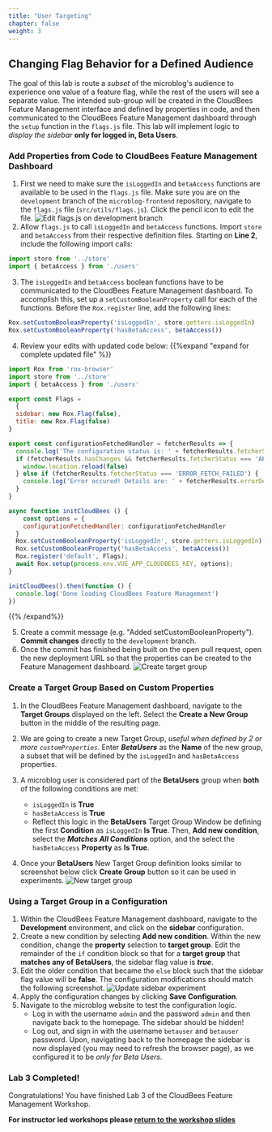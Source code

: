 ```yaml
---
title: "User Targeting"
chapter: false
weight: 3
--- 
```


## Changing Flag Behavior for a Defined Audience
The goal of this lab is route a _subset_ of the microblog's audience to experience one value of a feature flag, while the rest of the users will see a separate value. The intended sub-group will be created in the CloudBees Feature Management interface and defined by properties in code, and then communicated to the CloudBees Feature Management dashboard through the `setup` function in the `flags.js` file. This lab will implement logic to _display the sidebar_ **only for logged in, Beta Users**.

### Add Properties from Code to CloudBees Feature Management Dashboard

1. First we need to make sure the `isLoggedIn` and `betaAccess` functions are available to be used in the `flags.js` file. Make sure you are on the `development` branch of the `microblog-frontend` repository, navigate to the `flags.js` file (`src/utils/flags.js`). Click the pencil icon to edit the file. ![Edit flags.js on development branch](images/edit-flags-deve-branch.png?width=50pc)
2. Allow `flags.js` to call `isLoggedIn` and `betaAccess` functions. Import `store` and `betaAccess` from their respective definition files. Starting on **Line 2**, include the following import calls:
```javascript
import store from '../store'
import { betaAccess } from './users'
```

3. The `isLoggedIn` and `betaAccess` boolean functions have to be communicated to the CloudBees Feature Management dashboard. To accomplish this, set up a `setCustomBooleanProperty` call for each of the functions. Before the `Rox.register` line, add the following lines:
```javascript
Rox.setCustomBooleanProperty('isLoggedIn', store.getters.isLoggedIn)
Rox.setCustomBooleanProperty('hasBetaAccess', betaAccess())
```

4. Review your edits with updated code below:
{{%expand "expand for complete updated file" %}}

```javascript
import Rox from 'rox-browser'
import store from '../store'
import { betaAccess } from './users'

export const Flags = 
  {
  sidebar: new Rox.Flag(false),
  title: new Rox.Flag(false)
}

export const configurationFetchedHandler = fetcherResults => {
  console.log('The configuration status is: ' + fetcherResults.fetcherStatus)
  if (fetcherResults.hasChanges && fetcherResults.fetcherStatus === 'APPLIED_FROM_NETWORK') {
    window.location.reload(false)
  } else if (fetcherResults.fetcherStatus === 'ERROR_FETCH_FAILED') {
    console.log('Error occured! Details are: ' + fetcherResults.errorDetails)
  }
}

async function initCloudBees () {
    const options = {
    configurationFetchedHandler: configurationFetchedHandler
  }
  Rox.setCustomBooleanProperty('isLoggedIn', store.getters.isLoggedIn)
  Rox.setCustomBooleanProperty('hasBetaAccess', betaAccess())
  Rox.register('default', Flags);
  await Rox.setup(process.env.VUE_APP_CLOUDBEES_KEY, options);
}

initCloudBees().then(function () {
  console.log('Done loading CloudBees Feature Management')
})

```
{{% /expand%}}

5. Create a commit message (e.g. "Added setCustomBooleanProperty"). **Commit changes** directly to the `development` branch.
6. Once the commit has finished being built on the open pull request, open the new deployment URL so that the properties can be created to the Feature Management dashboard. ![Create target group](create-target-group.png?width=50pc)

### Create a Target Group Based on Custom Properties

1. In the CloudBees Feature Management dashboard, navigate to the **Target Groups** displayed on the left. Select the **Create a New Group** button in the middle of the resulting page.
2. We are going to create a new Target Group, _useful when defined by 2 or more `customProperties`_. Enter ***BetaUsers*** as the **Name** of the new group, a subset that will be defined by the `isLoggedIn` and `hasBetaAccess` properties.
3. A microblog user is considered part of the **BetaUsers** group when **both** of the following conditions are met:
   * `isLoggedIn` is **True**
   * `hasBetaAccess` is **True**
   * Reflect this logic in the **BetaUsers** Target Group Window be defining the first **Condition** as `isLoggedIn` **Is True**. Then, **Add new condition**, select the ***Matches All Conditions*** option, and the select the `hasBetaAccess` **Property** as **Is True**.

4. Once your **BetaUsers** New Target Group definition looks similar to screenshot below click **Create Group** button so it can be used in experiments. ![New target group](images/new-target-group.png?width=50pc)


### Using a Target Group in a Configuration

1. Within the CloudBees Feature Management dashboard, navigate to the **Development** environment, and click on the **sidebar** configuration.
2. Create a new condition by selecting **Add new condition**. Within the new condition, change the **property** selection to **target group**. Edit the remainder of the `if` condition block so that for a **target group** that **matches any of** **BetaUsers**, the sidebar flag value is ***true***.
3. Edit the older condition that became the `else` block such that the sidebar flag value will be **false**. The configuration modifications should match the following screenshot. ![Update sidebar experiment](images/update-sidebar-experiment.png?width=50pc)
4. Apply the configuration changes by clicking **Save Configuration**.
5. Navigate to the microblog website to test the configuration logic.
   * Log in with the username `admin` and the password `admin` and then navigate back to the homepage. The sidebar should be hidden!
   * Log out, and sign in with the username `betauser` and `betauser` password. Upon, navigating back to the homepage the sidebar is now displayed (you may need to refresh the browser page), as we configured it to be _only for Beta Users_.

### Lab 3 Completed!
Congratulations! You have finished Lab 3 of the CloudBees Feature Management Workshop.

**For instructor led workshops please <a href="https://cloudbees-days.github.io/cloudbees-field-workshops/cloudbees-feature-management/#27">return to the workshop slides</a>**
